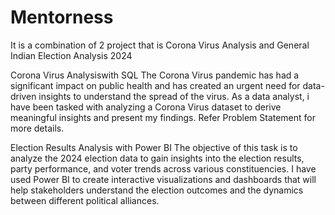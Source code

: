 # Mentorness
It is a combination of 2 project that is Corona Virus Analysis and General Indian  Election Analysis 2024

Corona Virus Analysiswith SQL
The Corona Virus pandemic has had a significant impact on public health and has created an urgent
need for data-driven insights to understand the spread of the virus. As a data analyst, i have been
tasked with analyzing a Corona Virus dataset to derive meaningful insights and present my findings.
Refer Problem Statement for more details.

Election Results Analysis with Power BI
The objective of this task is to analyze the 2024 election data to gain insights into the election
results, party performance, and voter trends across various constituencies. I have  used Power
BI  to create interactive visualizations and dashboards that will help stakeholders
understand the election outcomes and the dynamics between different political alliances.

